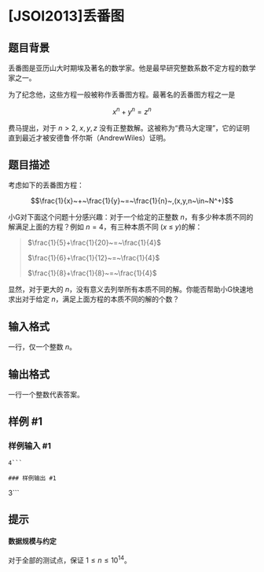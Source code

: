 # [JSOI2013]丢番图

## 题目背景

丢番图是亚历山大时期埃及著名的数学家。他是最早研究整数系数不定方程的数学家之一。

为了纪念他，这些方程一般被称作丢番图方程。最著名的丢番图方程之一是

$$x^n+y^n=z^n$$

费马提出，对于 $n>2$, $x,y,z$ 没有正整数解。这被称为“费马大定理”，它的证明直到最近才被安德鲁·怀尔斯（AndrewWiles）证明。

## 题目描述

考虑如下的丢番图方程：

$$\frac{1}{x}~+~\frac{1}{y}~=~\frac{1}{n}~,(x,y,n~\in~N^+)$$

小G对下面这个问题十分感兴趣：对于一个给定的正整数 $n$，有多少种本质不同的解满足上面的方程？例如 $n=4$，有三种本质不同 ($x~\leq~y$)的解：

> $\frac{1}{5}+\frac{1}{20}~=~\frac{1}{4}$
>
> $\frac{1}{6}+\frac{1}{12}~=~\frac{1}{4}$
>
> $\frac{1}{8}+\frac{1}{8}~=~\frac{1}{4}$

显然，对于更大的 $n$，没有意义去列举所有本质不同的解。你能否帮助小G快速地求出对于给定 $n$，满足上面方程的本质不同的解的个数？

## 输入格式

一行，仅一个整数 $n$。

## 输出格式

一行一个整数代表答案。

## 样例 #1

### 样例输入 #1
```
4```

### 样例输出 #1

```
3```

## 提示

#### 数据规模与约定

对于全部的测试点，保证 $1\leq n \leq 10^{14}$。
